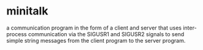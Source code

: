 # minitalk
a communication program in the form of a client and server that uses
inter-process communication via the SIGUSR1 and SIGUSR2 signals
to send simple string messages from the client program to the server program.